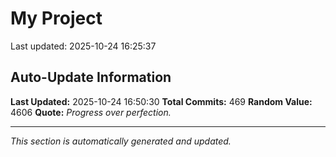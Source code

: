 # My Project


Last updated: 2025-10-24 16:25:37




























































































































































































































































































































































































































































































































































































































































































































































































































































































## Auto-Update Information

**Last Updated:** 2025-10-24 16:50:30
**Total Commits:** 469
**Random Value:** 4606
**Quote:** _Progress over perfection._

---
_This section is automatically generated and updated._